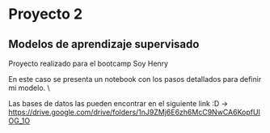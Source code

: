 # Proyecto 2
## Modelos de aprendizaje supervisado 

Proyecto realizado para el bootcamp Soy Henry

En este caso se presenta un notebook con los pasos detallados para definir mi modelo. \\

Las bases de datos las pueden encontrar en el siguiente link :D -> https://drive.google.com/drive/folders/1nJ9ZMj6E6zh6McC9NwCA6KopfUIOG_1O
